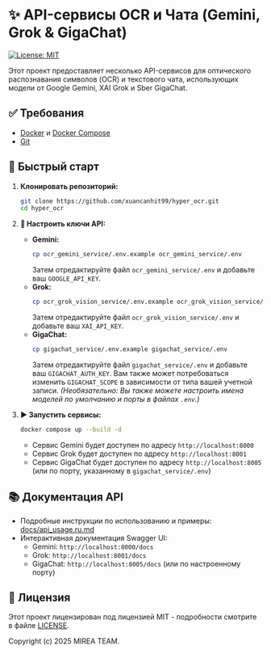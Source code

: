 # ✨ API-сервисы OCR и Чата (Gemini, Grok & GigaChat)

[![License: MIT](https://img.shields.io/badge/License-MIT-yellow.svg)](https://opensource.org/licenses/MIT)

Этот проект предоставляет несколько API-сервисов для оптического распознавания символов (OCR) и текстового чата, использующих модели от Google Gemini, XAI Grok и Sber GigaChat.

## ✅ Требования

*   [Docker](https://docs.docker.com/get-docker/) и [Docker Compose](https://docs.docker.com/compose/install/)
*   [Git](https://git-scm.com/downloads)

## 🚀 Быстрый старт

1.  **Клонировать репозиторий:**
    ```bash
    git clone https://github.com/xuancanhit99/hyper_ocr.git
    cd hyper_ocr
    ```

2.  **🔑 Настроить ключи API:**
    *   **Gemini:**
        ```bash
        cp ocr_gemini_service/.env.example ocr_gemini_service/.env
        ```
        Затем отредактируйте файл `ocr_gemini_service/.env` и добавьте ваш `GOOGLE_API_KEY`.
    *   **Grok:**
        ```bash
        cp ocr_grok_vision_service/.env.example ocr_grok_vision_service/.env
        ```
        Затем отредактируйте файл `ocr_grok_vision_service/.env` и добавьте ваш `XAI_API_KEY`.
    *   **GigaChat:**
        ```bash
        cp gigachat_service/.env.example gigachat_service/.env
        ```
        Затем отредактируйте файл `gigachat_service/.env` и добавьте ваш `GIGACHAT_AUTH_KEY`. Вам также может потребоваться изменить `GIGACHAT_SCOPE` в зависимости от типа вашей учетной записи.
    *(Необязательно: Вы также можете настроить имена моделей по умолчанию и порты в файлах `.env`.)*

3.  **▶️ Запустить сервисы:**
    ```bash
    docker compose up --build -d
    ```
    *   Сервис Gemini будет доступен по адресу `http://localhost:8000`
    *   Сервис Grok будет доступен по адресу `http://localhost:8001`
    *   Сервис GigaChat будет доступен по адресу `http://localhost:8005` (или по порту, указанному в `gigachat_service/.env`)

## 📚 Документация API

*   Подробные инструкции по использованию и примеры: [docs/api_usage.ru.md](docs/api_usage.ru.md)
*   Интерактивная документация Swagger UI:
    *   Gemini: `http://localhost:8000/docs`
    *   Grok: `http://localhost:8001/docs`
    *   GigaChat: `http://localhost:8005/docs` (или по настроенному порту)

## 📜 Лицензия

Этот проект лицензирован под лицензией MIT - подробности смотрите в файле [LICENSE](LICENSE).

Copyright (c) 2025 MIREA TEAM.